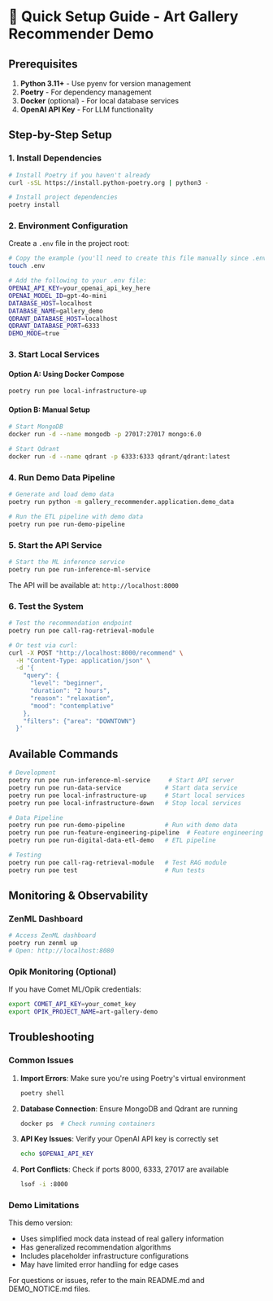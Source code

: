 # 🚀 Quick Setup Guide - Art Gallery Recommender Demo

## Prerequisites

1. **Python 3.11+** - Use pyenv for version management
2. **Poetry** - For dependency management
3. **Docker** (optional) - For local database services
4. **OpenAI API Key** - For LLM functionality

## Step-by-Step Setup

### 1. Install Dependencies

```bash
# Install Poetry if you haven't already
curl -sSL https://install.python-poetry.org | python3 -

# Install project dependencies
poetry install
```

### 2. Environment Configuration

Create a `.env` file in the project root:

```bash
# Copy the example (you'll need to create this file manually since .env.example is git-ignored)
touch .env

# Add the following to your .env file:
OPENAI_API_KEY=your_openai_api_key_here
OPENAI_MODEL_ID=gpt-4o-mini
DATABASE_HOST=localhost
DATABASE_NAME=gallery_demo
QDRANT_DATABASE_HOST=localhost
QDRANT_DATABASE_PORT=6333
DEMO_MODE=true
```

### 3. Start Local Services

#### Option A: Using Docker Compose
```bash
poetry run poe local-infrastructure-up
```

#### Option B: Manual Setup
```bash
# Start MongoDB
docker run -d --name mongodb -p 27017:27017 mongo:6.0

# Start Qdrant
docker run -d --name qdrant -p 6333:6333 qdrant/qdrant:latest
```

### 4. Run Demo Data Pipeline

```bash
# Generate and load demo data
poetry run python -m gallery_recommender.application.demo_data

# Run the ETL pipeline with demo data
poetry run poe run-demo-pipeline
```

### 5. Start the API Service

```bash
# Start the ML inference service
poetry run poe run-inference-ml-service
```

The API will be available at: `http://localhost:8000`

### 6. Test the System

```bash
# Test the recommendation endpoint
poetry run poe call-rag-retrieval-module

# Or test via curl:
curl -X POST "http://localhost:8000/recommend" \
  -H "Content-Type: application/json" \
  -d '{
    "query": {
      "level": "beginner",
      "duration": "2 hours", 
      "reason": "relaxation",
      "mood": "contemplative"
    },
    "filters": {"area": "DOWNTOWN"}
  }'
```

## Available Commands

```bash
# Development
poetry run poe run-inference-ml-service     # Start API server
poetry run poe run-data-service            # Start data service
poetry run poe local-infrastructure-up     # Start local services
poetry run poe local-infrastructure-down   # Stop local services

# Data Pipeline
poetry run poe run-demo-pipeline           # Run with demo data
poetry run poe run-feature-engineering-pipeline  # Feature engineering
poetry run poe run-digital-data-etl-demo   # ETL pipeline

# Testing
poetry run poe call-rag-retrieval-module   # Test RAG module
poetry run poe test                        # Run tests
```

## Monitoring & Observability

### ZenML Dashboard
```bash
# Access ZenML dashboard
poetry run zenml up
# Open: http://localhost:8080
```

### Opik Monitoring (Optional)
If you have Comet ML/Opik credentials:
```bash
export COMET_API_KEY=your_comet_key
export OPIK_PROJECT_NAME=art-gallery-demo
```

## Troubleshooting

### Common Issues

1. **Import Errors**: Make sure you're using Poetry's virtual environment
   ```bash
   poetry shell
   ```

2. **Database Connection**: Ensure MongoDB and Qdrant are running
   ```bash
   docker ps  # Check running containers
   ```

3. **API Key Issues**: Verify your OpenAI API key is correctly set
   ```bash
   echo $OPENAI_API_KEY
   ```

4. **Port Conflicts**: Check if ports 8000, 6333, 27017 are available
   ```bash
   lsof -i :8000
   ```

### Demo Limitations

This demo version:
- Uses simplified mock data instead of real gallery information
- Has generalized recommendation algorithms  
- Includes placeholder infrastructure configurations
- May have limited error handling for edge cases

For questions or issues, refer to the main README.md and DEMO_NOTICE.md files.
